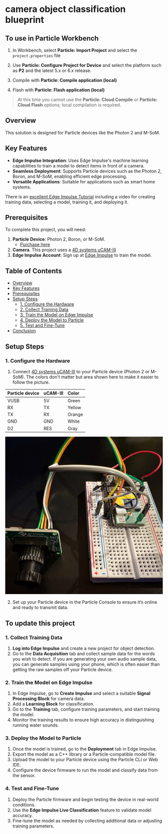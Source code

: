 # camera object classification blueprint

## To use in Particle Workbench

1. In Workbench, select **Particle: Import Project** and select the `project.properties` file 

1. Use **Particle: Configure Project for Device** and select the platform such as **P2** and the latest 5.x or 6.x release.

1. Compile with  **Particle: Compile application (local)**

1. Flash with **Particle: Flash application (local)**

> At this time you cannot use the **Particle: Cloud Compile** or **Particle: Cloud Flash** options; local compilation is required.


## Overview

This solution is designed for Particle devices like the Photon 2 and M-SoM.

## Key Features

- **Edge Impulse Integration**: Uses Edge Impulse's machine learning capabilities to train a model to detect items in front of a camera.
- **Seamless Deployment**: Supports Particle devices such as the Photon 2, Boron, and M-SoM, enabling efficient edge processing.
- **Versatile Applications**: Suitable for applications such as smart home systems.

There is an [excellent Edge Impulse Tutorial](https://docs.edgeimpulse.com/docs/tutorials/end-to-end-tutorials/image-classification) 
including a video for creating training data, selecting a model, training it, and deploying it.

## Prerequisites

To complete this project, you will need:

1. **Particle Device**: Photon 2, Boron, or M-SoM.
   - [Purchase here](https://store.particle.io/collections/all-products?filter.p.product_type=Development%20Boards)
2. **Camera**. This project uses a [4D systems uCAM-III](https://4dsystems.com.au/products/ucam-iii/) 
3. **Edge Impulse Account**: Sign up at [Edge Impulse](https://www.edgeimpulse.com/) to train the model.

## Table of Contents

- [Overview](#overview)
- [Key Features](#key-features)
- [Prerequisites](#prerequisites)
- [Setup Steps](#setup-steps)
  - [1. Configure the Hardware](#1-configure-the-hardware)
  - [2. Collect Training Data](#2-collect-training-data)
  - [3. Train the Model on Edge Impulse](#3-train-the-model-on-edge-impulse)
  - [4. Deploy the Model to Particle](#4-deploy-the-model-to-particle)
  - [5. Test and Fine-Tune](#5-test-and-fine-tune)
- [Conclusion](#conclusion)

## Setup Steps

### 1. Configure the Hardware

1. Connect [4D systems uCAM-III](https://4dsystems.com.au/products/ucam-iii/) to your Particle device (Photon 2 or M-SoM). The colors don't matter but area shown here to make it easier to follow the picture.

| Particle device | uCAM-III | Color |
| :--- | :--- | :--- |
| VUSB | 5V | Green |
| RX   | TX | Yellow |
| TX   | RX | Orange
| GND  | GND | White |
| D2   | RES | Gray |

![Breadboard](images/ucam.jpeg)


2. Set up your Particle device in the Particle Console to ensure it’s online and ready to transmit data.

## To update this project

### 1. Collect Training Data 

1. **Log into Edge Impulse** and create a new project for object detection.
2. Go to the **Data Acquisition** tab and collect sample data for the words you wish to detect. If you are generating your own audio sample data,
you can generate samples using your phone, which is often easier than getting the raw samples off your Particle device.

### 2. Train the Model on Edge Impulse

1. In Edge Impulse, go to **Create Impulse** and select a suitable **Signal Processing Block** for camera data.
2. Add a **Learning Block** for classification.
3. Go to the **Training** tab, configure training parameters, and start training the model.
4. Monitor the training results to ensure high accuracy in distinguishing running water sounds.

### 3. Deploy the Model to Particle

1. Once the model is trained, go to the **Deployment** tab in Edge Impulse.
2. Export the model as a C++ library or a Particle-compatible model file.
3. Upload the model to your Particle device using the Particle CLI or Web IDE.
4. Configure the device firmware to run the model and classify data from the sensor.

### 4. Test and Fine-Tune

1. Deploy the Particle firmware and begin testing the device in real-world conditions.
2. Use the **Edge Impulse Live Classification** feature to validate model accuracy.
3. Fine-tune the model as needed by collecting additional data or adjusting training parameters.
